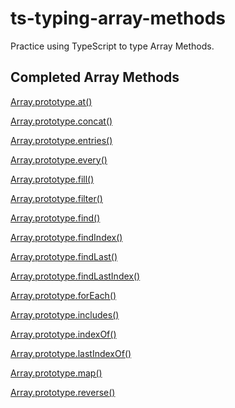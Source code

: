 # ts-typing-array-methods

Practice using TypeScript to type Array Methods.

## Completed Array Methods

[Array.prototype.at()](./src/at.ts)

[Array.prototype.concat()](./src/concat.ts)

<!-- [Array.prototype.copyWithin()](./src/copyWithin.ts) -->

[Array.prototype.entries()](./src/entires.ts)

[Array.prototype.every()](./src/every.ts)

[Array.prototype.fill()](./src/fill.ts)

[Array.prototype.filter()](./src/filter.ts)

[Array.prototype.find()](./src/find.ts)

[Array.prototype.findIndex()](./src/findIndex.ts)

[Array.prototype.findLast()](./src/findLast.ts)

[Array.prototype.findLastIndex()](./src/findLastIndex.ts)

<!-- [Array.prototype.flat()](./src/flat.ts) -->

<!-- [Array.prototype.flatMap()](./src/flatMap.ts) -->

[Array.prototype.forEach()](./src/forEach.ts)

[Array.prototype.includes()](./src/includes.ts)

[Array.prototype.indexOf()](./src/indexOf.ts)

<!-- [Array.prototype.join()](./src/join.ts) -->

<!-- [Array.prototype.keys()](./src/keys.ts) -->

[Array.prototype.lastIndexOf()](./src/lastIndexOf.ts)

[Array.prototype.map()](./src/map.ts)

<!-- [Array.prototype.pop()](./src/pop.ts) -->

<!-- [Array.prototype.push()](./src/push.ts) -->

<!-- [Array.prototype.reduce()](./src/reduce.ts) -->

<!-- [Array.prototype.reduceRight()](./src/reduceRight.ts) -->

[Array.prototype.reverse()](./src/reverse.ts)

<!-- [Array.prototype.shift()](./src/shift.ts) -->

<!-- [Array.prototype.slice()](./src/slice.ts) -->

<!-- [Array.prototype.some()](./src/some.ts) -->

<!-- [Array.prototype.sort()](./src/sort.ts) -->

<!-- [Array.prototype.splice()](./src/splice.ts) -->

<!-- [Array.prototype.toLocaleString()](./src/toLocaleString.ts) -->

<!-- [Array.prototype.toReversed()](./src/toReversed.ts) -->

<!-- [Array.prototype.toSorted()](./src/toSorted.ts) -->

<!-- [Array.prototype.toSpliced()](./src/toSpliced.ts) -->

<!-- [Array.prototype.toString()](./src/toString.ts) -->

<!-- [Array.prototype.unshift()](./src/unshift.ts) -->

<!-- [Array.prototype.values()](./src/values.ts) -->

<!-- [Array.prototype.with()](./src/with.ts) -->
